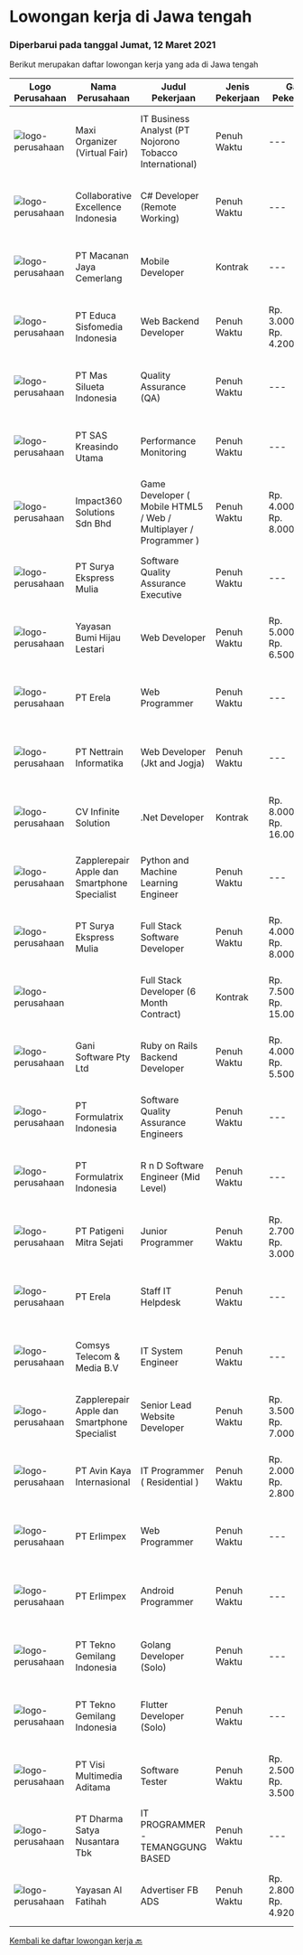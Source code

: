 
  # Lowongan kerja di Jawa tengah

  ### Diperbarui pada tanggal Jumat, 12 Maret 2021

  Berikut merupakan daftar lowongan kerja yang ada di Jawa tengah

  |Logo Perusahaan | Nama Perusahaan | Judul Pekerjaan | Jenis Pekerjaan | Gaji Pekerjaan | Lokasi | Deskripsi | Tanggal diunggah | Pranala |
  | -------------- | --------------- | --------------- | --------- | --------- | -------------- | ------- | ----------- | ----------- |
  |![logo-perusahaan](https://image-service-cdn.seek.com.au/b067e031fef8f19e5974349db7a066918b8286f3/ee4dce1061f3f616224767ad58cb2fc751b8d2dc)|Maxi Organizer (Virtual Fair)|IT Business Analyst (PT Nojorono Tobacco International)|Penuh Waktu|---|Kudus|Job Description : Mengumpulkan kebutuhan dari user, Menganalisa dan mendesain solusi terbaik untuk user Mapping desain solusi ke dalam software, ...|Rabu, 10 Maret 2021|https://www.jobstreet.co.id/id/job/it-business-analyst-pt-nojorono-tobacco-international-3478224?token=0~9d3df73d-7ea6-439b-b98b-a9a6c8d67813&sectionRank=1&jobId=jobstreet-id-job-3478224|
|![logo-perusahaan](https://image-service-cdn.seek.com.au/00c268b58ba99fc65b0b0108dd8e2d7068acfb74/ee4dce1061f3f616224767ad58cb2fc751b8d2dc)|Collaborative Excellence Indonesia|C# Developer (Remote Working)|Penuh Waktu|---|Jawa Tengah|Responsibilities: Design, coding, and testing of modules for various components of our product framework Capable of understanding and delivering...|Kamis, 11 Maret 2021|https://www.jobstreet.co.id/id/job/c-developer-remote-working-3465776?token=0~9d3df73d-7ea6-439b-b98b-a9a6c8d67813&sectionRank=2&jobId=jobstreet-id-job-3465776|
|![logo-perusahaan](https://image-service-cdn.seek.com.au/d5cfdad49569a70312f7f02bf9c724a33100206a/ee4dce1061f3f616224767ad58cb2fc751b8d2dc)|PT Macanan Jaya Cemerlang|Mobile Developer|Kontrak|---|Klaten|Usia maksimal 35 tahun Pendidikan minimal D3/S1 Teknik Informatika / Sisitem Informatika / Manajemen Informatika. Memiliki pengalaman di bidang mobile...|Kamis, 11 Maret 2021|https://www.jobstreet.co.id/id/job/mobile-developer-3471243?token=0~9d3df73d-7ea6-439b-b98b-a9a6c8d67813&sectionRank=3&jobId=jobstreet-id-job-3471243|
|![logo-perusahaan](https://image-service-cdn.seek.com.au/872af7f35e2bafa2702dfbaf22e420655702092f/ee4dce1061f3f616224767ad58cb2fc751b8d2dc)|PT Educa Sisfomedia Indonesia|Web Backend Developer|Penuh Waktu|Rp. 3.000.000-Rp. 4.200.000|Salatiga|Requirements Kuat dalam logika dan matematika Menguasai pemrograman web PHP Memiliki kemampuan membuat AJAX Memiliki kemampuan membuat REST-API Tugas...|Kamis, 11 Maret 2021|https://www.jobstreet.co.id/id/job/web-backend-developer-3465968?token=0~9d3df73d-7ea6-439b-b98b-a9a6c8d67813&sectionRank=4&jobId=jobstreet-id-job-3465968|
|![logo-perusahaan](https://image-service-cdn.seek.com.au/157e911be6bace90f41db24fa0307ff327288b8a/ee4dce1061f3f616224767ad58cb2fc751b8d2dc)|PT Mas Silueta Indonesia|Quality Assurance (QA)|Penuh Waktu|---|Semarang|To Ensure FTT of all styles thereby facilitating a smooth and uninterrupted production process, the candidate must be: Possess at least Bachelor's...|Selasa, 09 Maret 2021|https://www.jobstreet.co.id/id/job/quality-assurance-qa-3477369?token=0~9d3df73d-7ea6-439b-b98b-a9a6c8d67813&sectionRank=5&jobId=jobstreet-id-job-3477369|
|![logo-perusahaan](https://image-service-cdn.seek.com.au/10fe2d7a4f134b11374076de96a8d6c18c6ee033/ee4dce1061f3f616224767ad58cb2fc751b8d2dc)|PT SAS Kreasindo Utama|Performance Monitoring|Penuh Waktu|---|Tegal|Job Descriptions : Coop with technical Odoo team and build and maintain master data Collects data, analyses, and provide performance reports Gather...|Selasa, 09 Maret 2021|https://www.jobstreet.co.id/id/job/performance-monitoring-3476957?token=0~9d3df73d-7ea6-439b-b98b-a9a6c8d67813&sectionRank=6&jobId=jobstreet-id-job-3476957|
|![logo-perusahaan](https://image-service-cdn.seek.com.au/06b729438205195a03d4bcec08ce1ddd5d9c1576/ee4dce1061f3f616224767ad58cb2fc751b8d2dc)|Impact360 Solutions Sdn Bhd|Game Developer ( Mobile HTML5 / Web / Multiplayer / Programmer )|Penuh Waktu|Rp. 4.000.000-Rp. 8.000.000|Jawa Tengah|We are hiring remote HTML5 game developers from all parts of Indonesia. If you have real experience building HTML5 games or applications, you're...|Kamis, 11 Maret 2021|https://www.jobstreet.co.id/id/job/game-developer-mobile-html5-web-multiplayer-programmer-4503754/origin/my?token=0~9d3df73d-7ea6-439b-b98b-a9a6c8d67813&sectionRank=7&jobId=jobstreet-my-job-4503754|
|![logo-perusahaan](https://us.123rf.com/450wm/pavelstasevich/pavelstasevich1811/pavelstasevich181101027/112815900-stock-vector-no-image-available-icon-flat-vector.jpg?ver=6)|PT Surya Ekspress Mulia|Software Quality Assurance Executive|Penuh Waktu|---|Jawa Tengah|Responsibilities: Review and update functional and design requirements and use cases Backend database testing in including validating stored...|Senin, 08 Maret 2021|https://www.jobstreet.co.id/id/job/software-quality-assurance-executive-3476147?token=0~9d3df73d-7ea6-439b-b98b-a9a6c8d67813&sectionRank=8&jobId=jobstreet-id-job-3476147|
|![logo-perusahaan](https://image-service-cdn.seek.com.au/78d7f430d86e234305d246d6f26b11e644377825/ee4dce1061f3f616224767ad58cb2fc751b8d2dc)|Yayasan Bumi Hijau Lestari|Web Developer|Penuh Waktu|Rp. 5.000.000-Rp. 6.500.000|Semarang|Job Posting - Web DeveloperTree4Trees has an immediate opening for an experienced Web Developer at our office location in Semarang Indonesia. The...|Selasa, 09 Maret 2021|https://www.jobstreet.co.id/id/job/web-developer-3477532?token=0~9d3df73d-7ea6-439b-b98b-a9a6c8d67813&sectionRank=9&jobId=jobstreet-id-job-3477532|
|![logo-perusahaan](https://image-service-cdn.seek.com.au/cc8d8c9f0ba1f73a44b17955bdd729eab0a12a93/ee4dce1061f3f616224767ad58cb2fc751b8d2dc)|PT Erela|Web Programmer|Penuh Waktu|---|Semarang|Kualifikasi: Minimal S1 Menguasai PHP  Menguasai teknik pemrograman dengan baik (PHP &amp; MYSQL)  Menguasai HTML, CSS, Javascript, Jquery Terbiasa...|Senin, 08 Maret 2021|https://www.jobstreet.co.id/id/job/web-programmer-3469121?token=0~9d3df73d-7ea6-439b-b98b-a9a6c8d67813&sectionRank=10&jobId=jobstreet-id-job-3469121|
|![logo-perusahaan](https://image-service-cdn.seek.com.au/73cb04ed11d22e69efdad2d91aeb9739e2ceadc8/ee4dce1061f3f616224767ad58cb2fc751b8d2dc)|PT Nettrain Informatika|Web Developer (Jkt and Jogja)|Penuh Waktu|---|Jawa Tengah|· Good understanding of the .Net Framework, MVC, object-oriented programming, and multi-tier architectures· Proficient in developing applications...|Kamis, 11 Maret 2021|https://www.jobstreet.co.id/id/job/web-developer-jkt-and-jogja-3466234?token=0~9d3df73d-7ea6-439b-b98b-a9a6c8d67813&sectionRank=11&jobId=jobstreet-id-job-3466234|
|![logo-perusahaan](https://image-service-cdn.seek.com.au/2e0e72e0535e59954e109dd6ef9f8dbff50c0179/ee4dce1061f3f616224767ad58cb2fc751b8d2dc)|CV Infinite Solution|.Net Developer|Kontrak|Rp. 8.000.000-Rp. 16.000.000|Jawa Tengah|Required Competencies: C# ASP.Net Web Form ASP.Net Web MVC ASP.Net Web API SQL Server Database HTML5 + CSS3 Javascript &amp; Jquery Bootstrap...|Rabu, 10 Maret 2021|https://www.jobstreet.co.id/id/job/net-developer-3465553?token=0~9d3df73d-7ea6-439b-b98b-a9a6c8d67813&sectionRank=12&jobId=jobstreet-id-job-3465553|
|![logo-perusahaan](https://image-service-cdn.seek.com.au/4e525e18a9450a87ba6d482e1955e7cb1e055e96/ee4dce1061f3f616224767ad58cb2fc751b8d2dc)|Zapplerepair Apple dan Smartphone Specialist|Python and Machine Learning Engineer|Penuh Waktu|---|Semarang|Job DescriptionWe are looking for new Development Engineers with the major focus on Python environment. Your focus will be to develop and maintain...|Selasa, 09 Maret 2021|https://www.jobstreet.co.id/id/job/python-and-machine-learning-engineer-3477033?token=0~9d3df73d-7ea6-439b-b98b-a9a6c8d67813&sectionRank=13&jobId=jobstreet-id-job-3477033|
|![logo-perusahaan](https://us.123rf.com/450wm/pavelstasevich/pavelstasevich1811/pavelstasevich181101027/112815900-stock-vector-no-image-available-icon-flat-vector.jpg?ver=6)|PT Surya Ekspress Mulia|Full Stack Software Developer|Penuh Waktu|Rp. 4.000.000-Rp. 8.000.000|Jawa Tengah|Responsibilities: As part of our growing software development team in Indonesia, you will be primarily involved in: Development of web applications...|Senin, 08 Maret 2021|https://www.jobstreet.co.id/id/job/full-stack-software-developer-3476150?token=0~9d3df73d-7ea6-439b-b98b-a9a6c8d67813&sectionRank=14&jobId=jobstreet-id-job-3476150|
|![logo-perusahaan](https://us.123rf.com/450wm/pavelstasevich/pavelstasevich1811/pavelstasevich181101027/112815900-stock-vector-no-image-available-icon-flat-vector.jpg?ver=6)||Full Stack Developer (6 Month Contract)|Kontrak|Rp. 7.500.000-Rp. 15.000.000|Semarang|Responsibilities Work as independent software developer with minimum supervision Develop new project as well as maintain existing Provide and justify...|Kamis, 11 Maret 2021|https://www.jobstreet.co.id/id/job/full-stack-developer-6-month-contract-3466432?token=0~9d3df73d-7ea6-439b-b98b-a9a6c8d67813&sectionRank=15&jobId=jobstreet-id-job-3466432|
|![logo-perusahaan](https://image-service-cdn.seek.com.au/f17d404540b56896a342266704d4a63f2512f40b/ee4dce1061f3f616224767ad58cb2fc751b8d2dc)|Gani Software Pty Ltd|Ruby on Rails Backend Developer|Penuh Waktu|Rp. 4.000.000-Rp. 5.500.000|Jawa Tengah|Kami mencari Ruby on Rails developer untuk membantu mengembangkan platform Talent Basket (https://www.talentbasket.com).Pekerjaan ini adalah tipe...|Senin, 08 Maret 2021|https://www.jobstreet.co.id/id/job/ruby-on-rails-backend-developer-4481200/origin/my?token=0~9d3df73d-7ea6-439b-b98b-a9a6c8d67813&sectionRank=16&jobId=jobstreet-my-job-4481200|
|![logo-perusahaan](https://image-service-cdn.seek.com.au/e05135195aa2b8f6257a005705142cdd7fa0c196/ee4dce1061f3f616224767ad58cb2fc751b8d2dc)|PT Formulatrix Indonesia|Software Quality Assurance Engineers|Penuh Waktu|---|Salatiga|Job Description: Involved in planning and implementing strategies for quality management and testing. Executing all levels of testing (System,...|Minggu, 07 Maret 2021|https://www.jobstreet.co.id/id/job/software-quality-assurance-engineers-3468895?token=0~9d3df73d-7ea6-439b-b98b-a9a6c8d67813&sectionRank=17&jobId=jobstreet-id-job-3468895|
|![logo-perusahaan](https://image-service-cdn.seek.com.au/e05135195aa2b8f6257a005705142cdd7fa0c196/ee4dce1061f3f616224767ad58cb2fc751b8d2dc)|PT Formulatrix Indonesia|R n D Software Engineer (Mid Level)|Penuh Waktu|---|Salatiga|​Why Join Us? Work and learn directly with experienced engineers and product managers globally Challenge yourself by learning cutting edge new...|Minggu, 07 Maret 2021|https://www.jobstreet.co.id/id/job/r-n-d-software-engineer-mid-level-3468188?token=0~9d3df73d-7ea6-439b-b98b-a9a6c8d67813&sectionRank=18&jobId=jobstreet-id-job-3468188|
|![logo-perusahaan](https://image-service-cdn.seek.com.au/0d5a985a434669af1009b03e5a69db264387af14/ee4dce1061f3f616224767ad58cb2fc751b8d2dc)|PT Patigeni Mitra Sejati|Junior Programmer|Penuh Waktu|Rp. 2.700.000-Rp. 3.000.000|Semarang|Kualifikasi: Pendidikan D3/S1 Teknik Informatika/Sistem Informasi/Desain Komunikasi Visual, terbuka untuk lulusan SMK Ilmu Komputer/Multimedia. Usia...|Sabtu, 06 Maret 2021|https://www.jobstreet.co.id/id/job/junior-programmer-3467188?token=0~9d3df73d-7ea6-439b-b98b-a9a6c8d67813&sectionRank=19&jobId=jobstreet-id-job-3467188|
|![logo-perusahaan](https://image-service-cdn.seek.com.au/cc8d8c9f0ba1f73a44b17955bdd729eab0a12a93/ee4dce1061f3f616224767ad58cb2fc751b8d2dc)|PT Erela|Staff IT Helpdesk|Penuh Waktu|---|Semarang|Membantu administrasi IT Merangkum dan menjelaskan aplikasi/program IT kepada user/pengguna Mencari dan mencatat bug/error dalam aplikasi/program...|Jumat, 05 Maret 2021|https://www.jobstreet.co.id/id/job/staff-it-helpdesk-3474462?token=0~9d3df73d-7ea6-439b-b98b-a9a6c8d67813&sectionRank=20&jobId=jobstreet-id-job-3474462|
|![logo-perusahaan](https://image-service-cdn.seek.com.au/290effca25984bb6bc38c69189733ab21febe47f/ee4dce1061f3f616224767ad58cb2fc751b8d2dc)|Comsys Telecom & Media B.V|IT System Engineer|Penuh Waktu|---|Semarang|• As an IT System Engineer (Experienced) you are responsible for the management and maintenance of our Telecom platforms at the various major mobile...|Senin, 08 Maret 2021|https://www.jobstreet.co.id/id/job/it-system-engineer-3476125?token=0~9d3df73d-7ea6-439b-b98b-a9a6c8d67813&sectionRank=21&jobId=jobstreet-id-job-3476125|
|![logo-perusahaan](https://image-service-cdn.seek.com.au/4e525e18a9450a87ba6d482e1955e7cb1e055e96/ee4dce1061f3f616224767ad58cb2fc751b8d2dc)|Zapplerepair Apple dan Smartphone Specialist|Senior Lead Website Developer|Penuh Waktu|Rp. 3.500.000-Rp. 7.000.000|Semarang|Job DescriptionWe are looking for new Development Engineers with the major focus on Python environment. Your focus will be to develop and maintain...|Selasa, 09 Maret 2021|https://www.jobstreet.co.id/id/job/senior-lead-website-developer-3463689?token=0~9d3df73d-7ea6-439b-b98b-a9a6c8d67813&sectionRank=22&jobId=jobstreet-id-job-3463689|
|![logo-perusahaan](https://image-service-cdn.seek.com.au/9e67d200f2cfdcea368b901998f0635ddb84ed62/ee4dce1061f3f616224767ad58cb2fc751b8d2dc)|PT Avin Kaya Internasional|IT Programmer ( Residential )|Penuh Waktu|Rp. 2.000.000-Rp. 2.800.000|Jawa Tengah|Minimal pendidikan S1 atau sederajat jurusan IT atau sejenis. Fresh graduate dipersilahkan melamar Menguasai Android Studio Memiliki analisis masalah...|Jumat, 05 Maret 2021|https://www.jobstreet.co.id/id/job/it-programmer-residential-3474924?token=0~9d3df73d-7ea6-439b-b98b-a9a6c8d67813&sectionRank=23&jobId=jobstreet-id-job-3474924|
|![logo-perusahaan](https://image-service-cdn.seek.com.au/66d333d64417176f9bb3a910e3488f291311505e/ee4dce1061f3f616224767ad58cb2fc751b8d2dc)|PT Erlimpex|Web Programmer|Penuh Waktu|---|Semarang|Kandidat harus memiliki setidaknya Gelar Sarjana di Teknik (Komputer/Telekomunikasi) atau setara. Setidaknya memiliki 2 tahun pengalaman dalam bidang...|Jumat, 05 Maret 2021|https://www.jobstreet.co.id/id/job/web-programmer-3461468?token=0~9d3df73d-7ea6-439b-b98b-a9a6c8d67813&sectionRank=24&jobId=jobstreet-id-job-3461468|
|![logo-perusahaan](https://image-service-cdn.seek.com.au/66d333d64417176f9bb3a910e3488f291311505e/ee4dce1061f3f616224767ad58cb2fc751b8d2dc)|PT Erlimpex|Android Programmer|Penuh Waktu|---|Semarang|Kandidat harus memiliki setidaknya Gelar Sarjana di Teknik (Komputer/Telekomunikasi) atau setara. Setidaknya memiliki 2 tahun pengalaman dalam bidang...|Jumat, 05 Maret 2021|https://www.jobstreet.co.id/id/job/android-programmer-3461474?token=0~9d3df73d-7ea6-439b-b98b-a9a6c8d67813&sectionRank=25&jobId=jobstreet-id-job-3461474|
|![logo-perusahaan](https://image-service-cdn.seek.com.au/d9a5cf4e8f1f169e793685aadd3c305747f813dd/ee4dce1061f3f616224767ad58cb2fc751b8d2dc)|PT Tekno Gemilang Indonesia|Golang Developer (Solo)|Penuh Waktu|---|Jawa Tengah|Job Description: Participate in designing, developing, and testing applications in multiple system environments. Conduct software integration and...|Sabtu, 06 Maret 2021|https://www.jobstreet.co.id/id/job/golang-developer-solo-3467245?token=0~9d3df73d-7ea6-439b-b98b-a9a6c8d67813&sectionRank=26&jobId=jobstreet-id-job-3467245|
|![logo-perusahaan](https://image-service-cdn.seek.com.au/d9a5cf4e8f1f169e793685aadd3c305747f813dd/ee4dce1061f3f616224767ad58cb2fc751b8d2dc)|PT Tekno Gemilang Indonesia|Flutter Developer (Solo)|Penuh Waktu|---|Jawa Tengah|Job Description : Managing the overall mobile app Development Life Cycle of the product Analyzing and optimizing application code for efficiency,...|Kamis, 04 Maret 2021|https://www.jobstreet.co.id/id/job/flutter-developer-solo-3473090?token=0~9d3df73d-7ea6-439b-b98b-a9a6c8d67813&sectionRank=27&jobId=jobstreet-id-job-3473090|
|![logo-perusahaan](https://image-service-cdn.seek.com.au/a901266873b68e8c5d9090f826f220d9c3625e7d/ee4dce1061f3f616224767ad58cb2fc751b8d2dc)|PT Visi Multimedia Aditama|Software Tester|Penuh Waktu|Rp. 2.500.000-Rp. 3.500.000|Jawa Tengah|Responsibilities : Use and test software to identify and eliminate bugs in applications. Performe specific tests, examines all aspects of a product...|Rabu, 03 Maret 2021|https://www.jobstreet.co.id/id/job/software-tester-3472631?token=0~9d3df73d-7ea6-439b-b98b-a9a6c8d67813&sectionRank=28&jobId=jobstreet-id-job-3472631|
|![logo-perusahaan](https://image-service-cdn.seek.com.au/9c93262e26bc4c115235a1c68c1252bf4a2da007/ee4dce1061f3f616224767ad58cb2fc751b8d2dc)|PT Dharma Satya Nusantara Tbk|IT PROGRAMMER - TEMANGGUNG BASED|Penuh Waktu|---|Jawa Tengah|Job Description: Memastikan tersedianya aplikasi melalui kegiatan pembuatan program guna mendukung kebutuhan bisnis berdasarkan design aplikasi yang...|Kamis, 04 Maret 2021|https://www.jobstreet.co.id/id/job/it-programmer-temanggung-based-3473021?token=0~9d3df73d-7ea6-439b-b98b-a9a6c8d67813&sectionRank=29&jobId=jobstreet-id-job-3473021|
|![logo-perusahaan](https://us.123rf.com/450wm/pavelstasevich/pavelstasevich1811/pavelstasevich181101027/112815900-stock-vector-no-image-available-icon-flat-vector.jpg?ver=6)|Yayasan Al Fatihah|Advertiser FB ADS|Penuh Waktu|Rp. 2.800.000-Rp. 4.920.000|Semarang|Job Description Melakukan riset pasar dan membuat strategi advertising untuk FB ads Membuat dan mengelola uklan untuk FB ads Menganalisa dan...|Kamis, 04 Maret 2021|https://www.jobstreet.co.id/id/job/advertiser-fb-ads-3473130?token=0~9d3df73d-7ea6-439b-b98b-a9a6c8d67813&sectionRank=30&jobId=jobstreet-id-job-3473130|


  [Kembali ke daftar lowongan kerja 🔙](../README.md#daftar-lowongan-kerja)
  